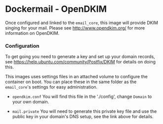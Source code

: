 Dockermail - OpenDKIM
===
Once configured and linked to the `email_core`, this image will provide DKIM singing for your mail.
Please see http://www.opendkim.org/ for more information on OpenDKIM.

### Configuration
To get going you need to generate a key and set up your domain records, see https://help.ubuntu.com/community/Postfix/DKIM for details on doing this.

This images uses settings files in an attached volume to configure the container on boot.
You can place these in the same folder as the `email_core`'s settings for easy administration.

  * `opendkim.conf`
  You will find this file in the './config', change `Domain` to your own domain.

  * `mail.private`
  You will need to generate this private key file and use the public key in your domain's DNS setup, see the link above for details.

